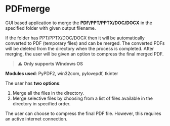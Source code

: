 # PDFmerge

GUI based application to merge the **PDF/PPT/PPTX/DOC/DOCX** in the specified folder with given output filename.

If the folder has PPT/PPTX/DOC/DOCX then it will be automatically converted to PDF (temporary files) and can be merged. The converted PDFs will be deleted from the directory when the process is completed. After merging, the user will be given an option to compress the final merged PDF.

>⚠️ **Only supports Windows OS**

**Modules used**: PyPDF2, win32com, pylovepdf, tkinter

The user has **two options**:
 1) Merge all the files in the directory.
 2) Merge selective files by choosing from a list of files available in the directory in specified order.

The user can choose to compress the final PDF file. However, this requires an active internet connection. 